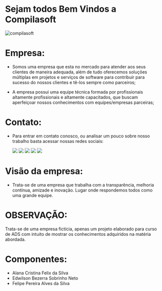 
# Sejam todos Bem Vindos a Compilasoft

![compilasoft](https://user-images.githubusercontent.com/86081104/154827579-e42c80e8-ffd5-4a85-b82d-729843166884.png)

 # Empresa:
 
* Somos uma empresa que esta no mercado para atender aos seus clientes de maneira adequada, além de tudo oferecemos soluções múltiplas em projetos e serviços de software para contribuir para sucesso do nossos clientes e tê-los sempre como parceiros;

* A empresa possui uma equipe técnica formada por profissionais altamente profissionais e altamente capacitados, que buscam aperfeiçoar nossos conhecimentos com equipes/empresas parceiras;

 # Contato:
 
* Para entrar em contato conosco, ou analisar um pouco sobre nosso trabalho basta acessar nossas redes sociais: 

  <a href="#"><img src="https://img.shields.io/badge/Facebook-1877F2?style=for-the-badge&logo=facebook&logoColor=white"><a/>
  <a href="#"><img src="https://img.shields.io/badge/Twitter-1DA1F2?style=for-the-badge&logo=twitter&logoColor=white"><a/>
  <a href="#"><img src="https://img.shields.io/badge/Instagram-E4405F?style=for-the-badge&logo=instagram&logoColor=white"><a/>
  <a href="#"><img src="https://img.shields.io/badge/YouTube-FF0000?style=for-the-badge&logo=youtube&logoColor=white"><a/>
  <a href="#"><img src="https://img.shields.io/badge/LinkedIn-0077B5?style=for-the-badge&logo=linkedin&logoColor=white"><a/>

# Visão da empresa:
    
* Trata-se de uma empresa que trabalha com a transparência, melhoria contínua, amizade e inovação. Lugar onde respondemos todos como uma grande equipe. 
# OBSERVAÇÃO:
 Trata-se de uma empresa fictícia, apenas um projeto elaborado para curso de ADS com intuito de mostrar os conhecimentos adquiridos na matéria abordada.
  
# Componentes:
 * Alana Cristina Felix da Silva
 * Edwilson Bezerra Sobrinho Neto
 * Felipe Pereira Alves da Silva
